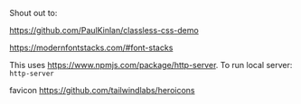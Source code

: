 
Shout out to:

https://github.com/PaulKinlan/classless-css-demo

https://modernfontstacks.com/#font-stacks

This uses https://www.npmjs.com/package/http-server. To run local server: 
`http-server`

favicon 
https://github.com/tailwindlabs/heroicons